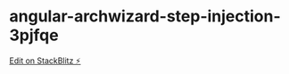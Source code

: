 # angular-archwizard-step-injection-3pjfqe

[Edit on StackBlitz ⚡️](https://stackblitz.com/edit/angular-archwizard-step-injection-pkl3ek)